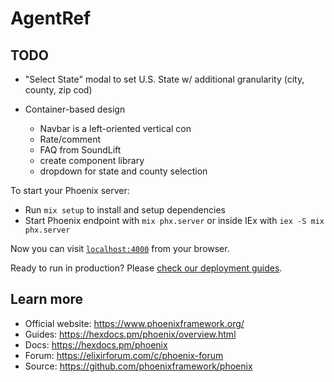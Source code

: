 # AgentRef


## TODO

- "Select State" modal to set U.S. State w/ additional granularity (city, county, zip cod)

- Container-based design
  - Navbar is a left-oriented vertical con
  - Rate/comment
  - FAQ from SoundLift
  - create component library
  - dropdown for state and county selection








To start your Phoenix server:

  * Run `mix setup` to install and setup dependencies
  * Start Phoenix endpoint with `mix phx.server` or inside IEx with `iex -S mix phx.server`

Now you can visit [`localhost:4000`](http://localhost:4000) from your browser.

Ready to run in production? Please [check our deployment guides](https://hexdocs.pm/phoenix/deployment.html).

## Learn more

  * Official website: https://www.phoenixframework.org/
  * Guides: https://hexdocs.pm/phoenix/overview.html
  * Docs: https://hexdocs.pm/phoenix
  * Forum: https://elixirforum.com/c/phoenix-forum
  * Source: https://github.com/phoenixframework/phoenix
